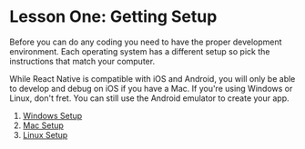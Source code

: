 # Lesson One: Getting Setup

Before you can do any coding you need to have the proper development environment. Each operating system has a different setup so pick the instructions that match your computer.

While React Native is compatible with iOS and Android, you will only be able to develop and debug on iOS if you have a Mac. If you're using Windows or Linux, don't fret. You can still use the Android emulator to create your app.

1. [Windows Setup](01-Getting-Setup-On-Windows.md)
2. [Mac Setup](02-Getting-Setup-On-Mac.md)
3. [Linux Setup](03-Getting-Setup-On-Linux.md)
